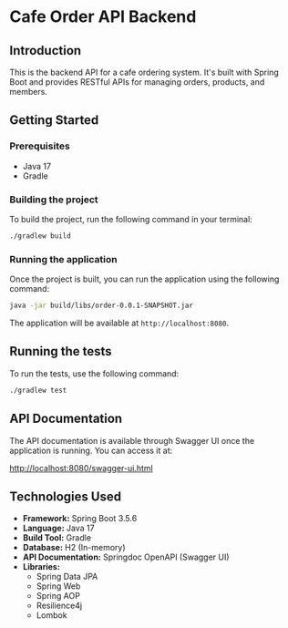 # Cafe Order API Backend

## Introduction

This is the backend API for a cafe ordering system. It's built with Spring Boot and provides RESTful APIs for managing orders, products, and members.

## Getting Started

### Prerequisites

- Java 17
- Gradle

### Building the project

To build the project, run the following command in your terminal:

```bash
./gradlew build
```

### Running the application

Once the project is built, you can run the application using the following command:

```bash
java -jar build/libs/order-0.0.1-SNAPSHOT.jar
```

The application will be available at `http://localhost:8080`.

## Running the tests

To run the tests, use the following command:

```bash
./gradlew test
```

## API Documentation

The API documentation is available through Swagger UI once the application is running. You can access it at:

[http://localhost:8080/swagger-ui.html](http://localhost:8080/swagger-ui.html)

## Technologies Used

- **Framework:** Spring Boot 3.5.6
- **Language:** Java 17
- **Build Tool:** Gradle
- **Database:** H2 (In-memory)
- **API Documentation:** Springdoc OpenAPI (Swagger UI)
- **Libraries:**
    - Spring Data JPA
    - Spring Web
    - Spring AOP
    - Resilience4j
    - Lombok
